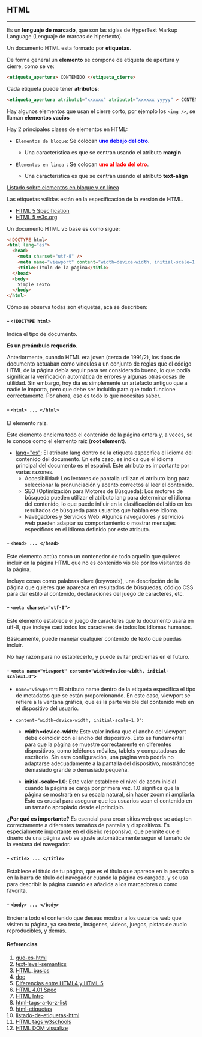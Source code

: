 ## HTML
---
Es un **lenguaje de marcado**, que son las siglas de HyperText Markup Language (Lenguaje de marcas de hipertexto).  

Un documento HTML esta formado por **etiquetas**.  

De forma general un **elemento** se compone de etiqueta de apertura y cierre, como se ve:

```html
<etiqueta_apertura> CONTENIDO </etiqueta_cierre>
```

Cada etiqueta puede tener **atributos**:
```html
<etiqueta_apertura atributo1="xxxxxx" atributo1="xxxxxx yyyyy" > CONTENIDO </etiqueta_cierre>
```
Hay algunos elementos que usan el cierre corto, por ejemplo los `<img />`, se llaman **elementos vacíos**

Hay 2 principales clases de elementos en HTML:
* `Elementos de bloque`: Se colocan **<span style="color:blue">uno debajo del otro</span>**.
  * Una característica es que se centran usando el atributo **margin**  

* `Elementos en linea `: Se colocan **<span style="color:red">uno al lado del otro</span>**.
  * Una característica es que se centran usando el atributo **text-align**

[Listado sobre elementos en bloque y en línea](https://www.w3schools.com/html/html_blocks.asp)

Las etiquetas válidas están en la especificación de la versión de HTML.
- [HTML 5 Specification](https://html.spec.whatwg.org/multipage/)
- [HTML 5 w3c.org](https://www.w3.org/TR/2011/WD-html5-20110405/)

Un documento HTML v5 base es como sigue:

```html
<!DOCTYPE html>
<html lang="es">
  <head>
    <meta charset="utf-8" />
    <meta name="viewport" content="width=device-width, initial-scale=1.0">
    <title>Título de la página</title>
  </head>
  <body>
    Simple Texto
  </body>
</html>
```
Cómo se observa todas son etiquetas, acá se describen:

#### - `<!DOCTYPE html>`  
Indica el tipo de documento. 

**Es un preámbulo requerido**.

Anteriormente, cuando HTML era joven (cerca de 1991/2), los tipos de documento actuaban como vínculos a un conjunto de reglas que el código HTML de la página debía seguir para ser considerado bueno, lo que podía significar la verificación automática de errores y algunas otras cosas de utilidad.
Sin embargo, hoy día es simplemente un artefacto antiguo que a nadie le importa, pero que debe ser incluido para que todo funcione correctamente. Por ahora, eso es todo lo que necesitas saber.

#### - `<html> ... </html>` 

El elemento raíz.

Este elemento encierra todo el contenido de la página entera y, a veces, se le conoce como el elemento raíz (**root element**).

* [lang="es"](https://html.spec.whatwg.org/multipage/dom.html#attr-lang): 
El atributo lang dentro de la etiqueta <html> especifica el idioma del contenido del documento. En este caso, es indica que el idioma principal del documento es el español. Este atributo es importante por varias razones.  
  - Accesibilidad: Los lectores de pantalla utilizan el atributo lang para seleccionar la pronunciación y acento correctos al leer el contenido.  
  - SEO (Optimización para Motores de Búsqueda): Los motores de búsqueda pueden utilizar el atributo lang para determinar el idioma del contenido, lo que puede influir en la clasificación del sitio en los resultados de búsqueda para usuarios que hablan ese idioma.  
  - Navegadores y Servicios Web: Algunos navegadores y servicios web pueden adaptar su comportamiento o mostrar mensajes específicos en el idioma definido por este atributo.  

#### - `<head> ... </head>` 

Este elemento actúa como un contenedor de todo aquello que quieres incluir en la página HTML que no es contenido visible por los visitantes de la página.

Incluye cosas como palabras clave (keywords), una descripción de la página que quieres que aparezca en resultados de búsquedas, código CSS para dar estilo al contenido, declaraciones del juego de caracteres, etc.

#### - `<meta charset="utf-8">`

Este elemento establece el juego de caracteres que tu documento usará en utf-8, que incluye casi todos los caracteres de todos los idiomas humanos.

Básicamente, puede manejar cualquier contenido de texto que puedas incluir. 

No hay razón para no establecerlo, y puede evitar problemas en el futuro.

#### - `<meta name="viewport" content="width=device-width, initial-scale=1.0">`
* `name="viewport"`:
  El atributo name dentro de la etiqueta <meta> especifica el tipo de metadatos que se están proporcionando. En este caso, viewport se refiere a la ventana gráfica, que es la parte visible del contenido web en el dispositivo del usuario.  

* `content="width=device-width, initial-scale=1.0"`:
  - **width=device-width**: Este valor indica que el ancho del viewport debe coincidir con el ancho del dispositivo. Esto es fundamental para que la página se muestre correctamente en diferentes dispositivos, como teléfonos móviles, tablets y computadoras de escritorio. Sin esta configuración, una página web podría no adaptarse adecuadamente a la pantalla del dispositivo, mostrándose demasiado grande o demasiado pequeña.  

  - **initial-scale=1.0**: Este valor establece el nivel de zoom inicial cuando la página se carga por primera vez. 1.0 significa que la página se mostrará en su escala natural, sin hacer zoom ni ampliarla. Esto es crucial para asegurar que los usuarios vean el contenido en un tamaño apropiado desde el principio.

**¿Por qué es importante?**
Es esencial para crear sitios web que se adapten correctamente a diferentes tamaños de pantalla y dispositivos. Es especialmente importante en el diseño responsivo, que permite que el diseño de una página web se ajuste automáticamente según el tamaño de la ventana del navegador.

#### - `<title> ... </title>` 
Establece el título de tu página, que es el título que aparece en la pestaña o en la barra de título del navegador cuando la página es cargada, y se usa para describir la página cuando es añadida a los marcadores o como favorita.

#### - `<body> ... </body>` 
Encierra todo el contenido que deseas mostrar a los usuarios web que visiten tu página, ya sea texto, imágenes, videos, juegos, pistas de audio reproducibles, y demás.


#### Referencias
1. [que-es-html](https://lenguajehtml.com/html/introduccion/que-es-html/)
2. [text-level-semantics](https://html.spec.whatwg.org/multipage/text-level-semantics.html)
3. [HTML_basics](https://developer.mozilla.org/es/docs/Learn/Getting_started_with_the_web/HTML_basics)
4. [doc](https://html.spec.whatwg.org/multipage/dom.html#attr-lang)
5. [Diferencias entre HTML4 y HTML 5](https://www.w3.org/TR/html5-diff/)
6. [HTML 4.01 Spec](https://www.w3.org/TR/html401/)
7. [HTML Intro](https://www.w3schools.com/html/html_intro.asp)
8. [html-tags-a-to-z-list](https://www.geeksforgeeks.org/html-tags-a-to-z-list/)
9. [html-etiquetas](https://www.mclibre.org/consultar/htmlcss/html/html-etiquetas.html)
10. [listado-de-etiquetas-html](https://carontestudio.com/blog/listado-de-etiquetas-html/)
11. [HTML tags w3schools](https://www.w3schools.com/TAGS/default.asp)
12. [HTML DOM visualize](https://github.com/lokwkin/html-dom-visualize)